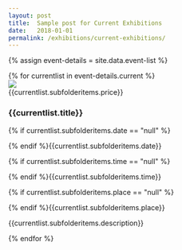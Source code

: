 ```yaml
---
layout: post
title:  Sample post for Current Exhibitions
date:   2018-01-01
permalink: /exhibitions/current-exhibitions/
---
```

{% assign event-details = site.data.event-list %}
<div class="event-area">
  {% for currentlist in event-details.current %}
  <div class="event-list-wrap">
    <div class="event-image-wrap">
      <img class="event-poster" src="/MarkdownTest/images/event-images/{{currentlist.subfolderitems.img-name}}">
      <div {% if currentlist.subfolderitems.price == "null" %} class="hide" {% else %} class="event-price" {% endif %}>{{currentlist.subfolderitems.price}}</div>
    </div>
    <h3>{{currentlist.title}}</h3>
    <div class="time-and-place-info-wrap">
      {% if currentlist.subfolderitems.date == "null" %}<p class="date-info {{currentlist.subfolderitems.date}}">{% endif %}{{currentlist.subfolderitems.date}}</p>
      {% if currentlist.subfolderitems.time == "null" %}<p class="time-info {{currentlist.subfolderitems.time}}">{% endif %}{{currentlist.subfolderitems.time}}</p>
      {% if currentlist.subfolderitems.place == "null" %}<p class="place-info {{currentlist.subfolderitems.place}}">{% endif %}{{currentlist.subfolderitems.place}}</p>
    </div>
    <div class="event-list-partition"></div>
    <p>{{currentlist.subfolderitems.description}}</p>
  </div>
  {% endfor %}
</div>
